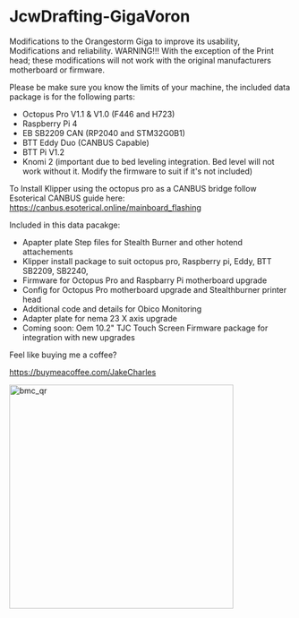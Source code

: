 # JcwDrafting-GigaVoron
Modifications to the Orangestorm Giga to improve its usability, Modifications and reliability. 
                                            WARNING!!! 
With the exception of the Print head; these modifications will not work with the original manufacturers motherboard or firmware.

Please be make sure you know the limits of your machine, the included data package is for the following parts:
- Octopus Pro V1.1 & V1.0 (F446 and H723)
- Raspberry Pi 4
- EB SB2209 CAN (RP2040 and STM32G0B1)
- BTT Eddy Duo (CANBUS Capable)
- BTT Pi V1.2
- Knomi 2 (important due to bed leveling integration. Bed level will not work without it. Modify the firmware to suit if it's not included)

To Install Klipper using the octopus pro as a CANBUS bridge follow Esoterical CANBUS guide here: https://canbus.esoterical.online/mainboard_flashing

Included in this data pacakge: 
- Apapter plate Step files for Stealth Burner and other hotend attachements
- Klipper install package to suit octopus pro, Raspberry pi, Eddy, BTT SB2209, SB2240, 
- Firmware for Octopus Pro and Raspbarry Pi motherboard upgrade
- Config for Octopus Pro motherboard upgrade and Stealthburner printer head
- Additional code and details for Obico Monitoring
- Adapter plate for nema 23 X axis upgrade
- Coming soon: Oem 10.2" TJC Touch Screen Firmware package for integration with new upgrades

Feel like buying me a coffee?

https://buymeacoffee.com/JakeCharles

<img width="400" height="400" alt="bmc_qr" src="https://github.com/user-attachments/assets/d2e76c7e-092e-4391-9aa6-db01fff8afe9" />
